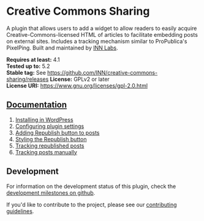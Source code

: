 # Creative Commons Sharing

A plugin that allows users to add a widget to allow readers to easily acquire Creative-Commons-licensed HTML of articles to facilitate embedding posts on external sites. Includes a tracking mechanism similar to ProPublica's PixelPing. Built and maintained by [INN Labs](https://labs.inn.org).

**Requires at least:** 4.1  
**Tested up to:** 5.2  
**Stable tag:** See https://github.com/INN/creative-commons-sharing/releases
**License:** GPLv2 or later  
**License URI:** https://www.gnu.org/licenses/gpl-2.0.html

## [Documentation](docs/readme.md)

1. [Installing in WordPress](docs/installation.md)
2. [Configuring plugin settings](docs/configuring-plugin-settings.md)
3. [Adding Republish button to posts](docs/adding-republihs-button-to-posts.md)
4. [Styling the Republish button](docs/styling-the-republish-button.md)
5. [Tracking republished posts](docs/tracking-republished-posts.md)
6. [Tracking posts manually](docs/tracking-posts-manually.md)

## Development

For information on the development status of this plugin, check the [development milestones on github](https://github.com/INN/creative-commons-sharing/milestones).

If you'd like to contribute to the project, please see our [contributing guidelines](contributing.md).
